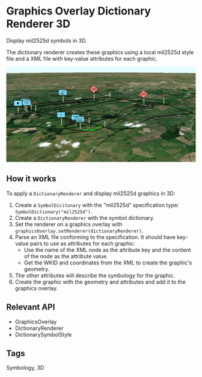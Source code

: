 <h1>Graphics Overlay Dictionary Renderer 3D</h1>

<p>Display mil2525d symbols in 3D.</p>

<p>The dictionary renderer creates these graphics using a local mil2525d style file and a XML file with key-value 
attributes for each graphic.</p>

<p><img src="GraphicsOverlayDictionaryRenderer3D.png"/></p>

<h2>How it works</h2>

<p>To apply a <code>DictionaryRenderer</code> and display mil2525d graphics in 3D:</p>

<ol>
    <li>Create a <code>SymbolDicitonary</code> with the "mil2525d" specification type: <code>SymbolDictionary("mil2525d")</code>.</li>
    <li>Create a <code>DictionaryRenderer</code> with the symbol dictionary.</li>
    <li>Set the renderer on a graphics overlay with <code>graphicsOverlay.setRenderer(dictionaryRenderer)</code>.</li>
    <li>Parse an XML file conforming to the specification. It should have key-value pairs to use as attributes for 
    each graphic:
        <ul>
            <li>Use the name of the XML node as the attribute key and the content of the node as the attribute 
            value.</li>
            <li>Get the WKID and coordinates from the XML to create the graphic's geometry.</li>
        </ul>
    </li>
    <li>The other attributes will describe the symbology for the graphic.</li>
    <li>Create the graphic with the geometry and attributes and add it to the graphics overlay.</li>
</ol>

<h2>Relevant API</h2>

<ul>
    <li>GraphicsOverlay</li>
    <li>DictionaryRenderer</li>
    <li>DictionarySymbolStyle</li>
</ul>

<h2>Tags</h2>
<p>Symbology, 3D</p>